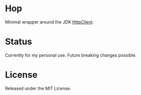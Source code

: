 # Hop

Minimal wrapper around the JDK [HttpClient](https://docs.oracle.com/en/java/javase/11/docs/api/java.net.http/java/net/http/package-summary.html).

# Status

Currently for my personal use. Future breaking changes possible.

# License

Released under the MIT License.